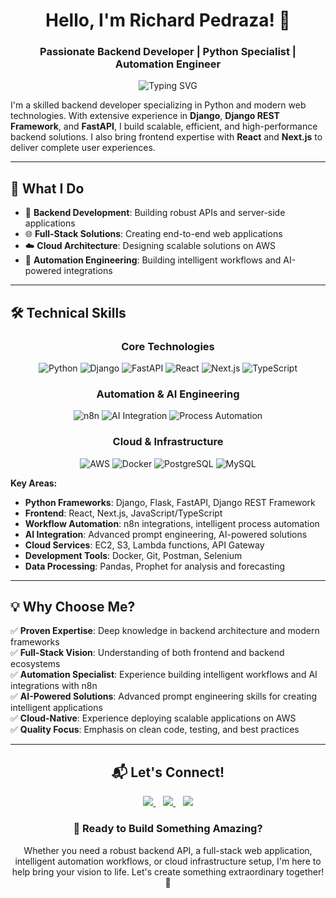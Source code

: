 <div align="center">

# Hello, I'm Richard Pedraza! 👋

### Passionate Backend Developer | Python Specialist | Automation Engineer

<img src="https://readme-typing-svg.demolab.com?font=Fira+Code&size=20&duration=3000&pause=1000&color=00D9FF&center=true&vCenter=true&width=500&lines=Building+Scalable+Backend+Solutions;Creating+Intelligent+Workflows;Integrating+AI+into+Applications" alt="Typing SVG" />

</div>

I'm a skilled backend developer specializing in Python and modern web technologies. With extensive experience in **Django**, **Django REST Framework**, and **FastAPI**, I build scalable, efficient, and high-performance backend solutions. I also bring frontend expertise with **React** and **Next.js** to deliver complete user experiences.

---

## 🚀 What I Do

- 🔧 **Backend Development**: Building robust APIs and server-side applications
- 🌐 **Full-Stack Solutions**: Creating end-to-end web applications  
- ☁️ **Cloud Architecture**: Designing scalable solutions on AWS
- 🤖 **Automation Engineering**: Building intelligent workflows and AI-powered integrations

---

## 🛠️ Technical Skills

<div align="center">

### **Core Technologies**
![Python](https://img.shields.io/badge/Python-3776AB?style=for-the-badge&logo=python&logoColor=white)
![Django](https://img.shields.io/badge/Django-092E20?style=for-the-badge&logo=django&logoColor=white)
![FastAPI](https://img.shields.io/badge/FastAPI-009688?style=for-the-badge&logo=fastapi&logoColor=white)
![React](https://img.shields.io/badge/React-61DAFB?style=for-the-badge&logo=react&logoColor=black)
![Next.js](https://img.shields.io/badge/Next.js-0070f3?style=for-the-badge&logo=vercel&logoColor=white)
![TypeScript](https://img.shields.io/badge/TypeScript-3178C6?style=for-the-badge&logo=typescript&logoColor=white)

### **Automation & AI Engineering**
![n8n](https://img.shields.io/badge/n8n-EA4B71?style=for-the-badge&logo=n8n&logoColor=white)
![AI Integration](https://img.shields.io/badge/AI_Integration-412991?style=for-the-badge&logo=openai&logoColor=white)
![Process Automation](https://img.shields.io/badge/Workflow_Automation-FF6B6B?style=for-the-badge&logo=zapier&logoColor=white)

### **Cloud & Infrastructure**
![AWS](https://img.shields.io/badge/AWS-232F3E?style=for-the-badge&logo=amazon-aws&logoColor=white)
![Docker](https://img.shields.io/badge/Docker-2496ED?style=for-the-badge&logo=docker&logoColor=white)
![PostgreSQL](https://img.shields.io/badge/PostgreSQL-4169E1?style=for-the-badge&logo=postgresql&logoColor=white)
![MySQL](https://img.shields.io/badge/MySQL-4479A1?style=for-the-badge&logo=mysql&logoColor=white)

</div>

**Key Areas:**
- **Python Frameworks**: Django, Flask, FastAPI, Django REST Framework
- **Frontend**: React, Next.js, JavaScript/TypeScript
- **Workflow Automation**: n8n integrations, intelligent process automation
- **AI Integration**: Advanced prompt engineering, AI-powered solutions
- **Cloud Services**: EC2, S3, Lambda functions, API Gateway
- **Development Tools**: Docker, Git, Postman, Selenium
- **Data Processing**: Pandas, Prophet for analysis and forecasting

---

## 💡 Why Choose Me?

✅ **Proven Expertise**: Deep knowledge in backend architecture and modern frameworks  
✅ **Full-Stack Vision**: Understanding of both frontend and backend ecosystems  
✅ **Automation Specialist**: Experience building intelligent workflows and AI integrations with n8n  
✅ **AI-Powered Solutions**: Advanced prompt engineering skills for creating intelligent applications  
✅ **Cloud-Native**: Experience deploying scalable applications on AWS  
✅ **Quality Focus**: Emphasis on clean code, testing, and best practices

---

<div align="center">

## 📬 Let's Connect!

<a href="https://www.linkedin.com/in/rchrd-pdrz1993/">
<img src="https://img.shields.io/badge/LinkedIn-0A66C2?style=for-the-badge&logo=linkedin&logoColor=white"/>
</a>
&nbsp;&nbsp;
<a href="mailto:rchrd.pdrz.mrtnz@gmail.com">
<img src="https://img.shields.io/badge/Email-EA4335?style=for-the-badge&logo=gmail&logoColor=white"/>
</a>
&nbsp;&nbsp;
<a href="https://medium.com/@rchrd.pdrz.mrtnz">
<img src="https://img.shields.io/badge/Medium-12100E?style=for-the-badge&logo=medium&logoColor=white"/>
</a>

### 🌟 Ready to Build Something Amazing?

Whether you need a robust backend API, a full-stack web application, intelligent automation workflows, or cloud infrastructure setup, I'm here to help bring your vision to life. Let's create something extraordinary together! 🚀

</div>